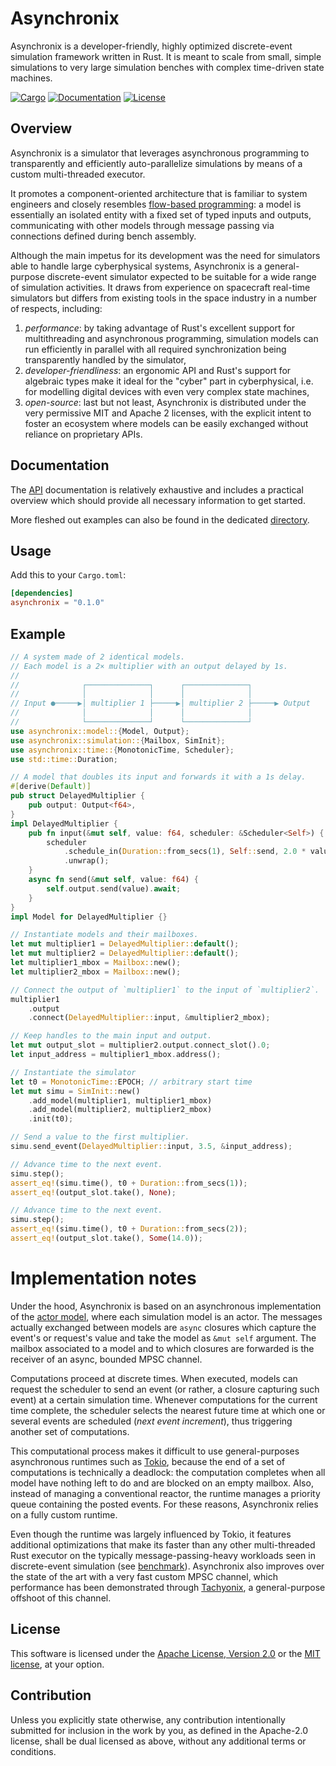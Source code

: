 # Asynchronix

Asynchronix is a developer-friendly, highly optimized discrete-event simulation
framework written in Rust. It is meant to scale from small, simple simulations
to very large simulation benches with complex time-driven state machines.

[![Cargo](https://img.shields.io/crates/v/asynchronix.svg)](https://crates.io/crates/asynchronix)
[![Documentation](https://docs.rs/asynchronix/badge.svg)](https://docs.rs/asynchronix)
[![License](https://img.shields.io/badge/license-MIT%2FApache--2.0-blue.svg)](https://github.com/asynchronics/asynchronix#license)


## Overview

Asynchronix is a simulator that leverages asynchronous programming to
transparently and efficiently auto-parallelize simulations by means of a custom
multi-threaded executor.

It promotes a component-oriented architecture that is familiar to system
engineers and closely resembles [flow-based programming][FBP]: a model is
essentially an isolated entity with a fixed set of typed inputs and outputs,
communicating with other models through message passing via connections defined
during bench assembly.

Although the main impetus for its development was the need for simulators able
to handle large cyberphysical systems, Asynchronix is a general-purpose
discrete-event simulator expected to be suitable for a wide range of simulation
activities. It draws from experience on spacecraft real-time simulators but
differs from existing tools in the space industry in a number of respects,
including:

1) *performance*: by taking advantage of Rust's excellent support for
   multithreading and asynchronous programming, simulation models can run
   efficiently in parallel with all required synchronization being transparently
   handled by the simulator,
2) *developer-friendliness*: an ergonomic API and Rust's support for algebraic
   types make it ideal for the "cyber" part in cyberphysical, i.e. for modelling
   digital devices with even very complex state machines,
3) *open-source*: last but not least, Asynchronix is distributed under the very
   permissive MIT and Apache 2 licenses, with the explicit intent to foster an
   ecosystem where models can be easily exchanged without reliance on
   proprietary APIs.

[FBP]: https://en.wikipedia.org/wiki/Flow-based_programming


## Documentation

The [API] documentation is relatively exhaustive and includes a practical
overview which should provide all necessary information to get started.

More fleshed out examples can also be found in the dedicated
[directory](asynchronix/examples).

[API]: https://docs.rs/asynchronix


## Usage

Add this to your `Cargo.toml`:

```toml
[dependencies]
asynchronix = "0.1.0"
```


## Example

```rust
// A system made of 2 identical models.
// Each model is a 2× multiplier with an output delayed by 1s.
//
//              ┌──────────────┐      ┌──────────────┐
//              │              │      │              │
// Input ●─────▶│ multiplier 1 ├─────▶│ multiplier 2 ├─────▶ Output
//              │              │      │              │
//              └──────────────┘      └──────────────┘
use asynchronix::model::{Model, Output};
use asynchronix::simulation::{Mailbox, SimInit};
use asynchronix::time::{MonotonicTime, Scheduler};
use std::time::Duration;

// A model that doubles its input and forwards it with a 1s delay.
#[derive(Default)]
pub struct DelayedMultiplier {
    pub output: Output<f64>,
}
impl DelayedMultiplier {
    pub fn input(&mut self, value: f64, scheduler: &Scheduler<Self>) {
        scheduler
            .schedule_in(Duration::from_secs(1), Self::send, 2.0 * value)
            .unwrap();
    }
    async fn send(&mut self, value: f64) {
        self.output.send(value).await;
    }
}
impl Model for DelayedMultiplier {}

// Instantiate models and their mailboxes.
let mut multiplier1 = DelayedMultiplier::default();
let mut multiplier2 = DelayedMultiplier::default();
let multiplier1_mbox = Mailbox::new();
let multiplier2_mbox = Mailbox::new();

// Connect the output of `multiplier1` to the input of `multiplier2`.
multiplier1
    .output
    .connect(DelayedMultiplier::input, &multiplier2_mbox);

// Keep handles to the main input and output.
let mut output_slot = multiplier2.output.connect_slot().0;
let input_address = multiplier1_mbox.address();

// Instantiate the simulator
let t0 = MonotonicTime::EPOCH; // arbitrary start time
let mut simu = SimInit::new()
    .add_model(multiplier1, multiplier1_mbox)
    .add_model(multiplier2, multiplier2_mbox)
    .init(t0);

// Send a value to the first multiplier.
simu.send_event(DelayedMultiplier::input, 3.5, &input_address);

// Advance time to the next event.
simu.step();
assert_eq!(simu.time(), t0 + Duration::from_secs(1));
assert_eq!(output_slot.take(), None);

// Advance time to the next event.
simu.step();
assert_eq!(simu.time(), t0 + Duration::from_secs(2));
assert_eq!(output_slot.take(), Some(14.0));
```

# Implementation notes

Under the hood, Asynchronix is based on an asynchronous implementation of the
[actor model][actor_model], where each simulation model is an actor. The
messages actually exchanged between models are `async` closures which capture
the event's or request's value and take the model as `&mut self` argument. The
mailbox associated to a model and to which closures are forwarded is the
receiver of an async, bounded MPSC channel.

Computations proceed at discrete times. When executed, models can request the
scheduler to send an event (or rather, a closure capturing such event) at a
certain simulation time. Whenever computations for the current time complete,
the scheduler selects the nearest future time at which one or several events are
scheduled (*next event increment*), thus triggering another set of computations.

This computational process makes it difficult to use general-purposes
asynchronous runtimes such as [Tokio][tokio], because the end of a set of
computations is technically a deadlock: the computation completes when all model
have nothing left to do and are blocked on an empty mailbox. Also, instead of
managing a conventional reactor, the runtime manages a priority queue containing
the posted events. For these reasons, Asynchronix relies on a fully custom
runtime.

Even though the runtime was largely influenced by Tokio, it features additional
optimizations that make its faster than any other multi-threaded Rust executor
on the typically message-passing-heavy workloads seen in discrete-event
simulation (see [benchmark]). Asynchronix also improves over the state of the
art with a very fast custom MPSC channel, which performance has been
demonstrated through [Tachyonix][tachyonix], a general-purpose offshoot of this
channel.

[actor_model]: https://en.wikipedia.org/wiki/Actor_model

[tokio]: https://github.com/tokio-rs/tokio

[tachyonix]: https://github.com/asynchronics/tachyonix

[benchmark]: https://github.com/asynchronics/tachyobench


## License

This software is licensed under the [Apache License, Version 2.0](LICENSE-APACHE) or the
[MIT license](LICENSE-MIT), at your option.


## Contribution

Unless you explicitly state otherwise, any contribution intentionally submitted
for inclusion in the work by you, as defined in the Apache-2.0 license, shall be
dual licensed as above, without any additional terms or conditions.